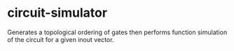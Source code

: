 # circuit-simulator
Generates a topological ordering of gates then performs function simulation of the circuit for a given inout vector.
